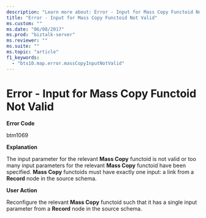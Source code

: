 ```yaml
---
description: "Learn more about: Error - Input for Mass Copy Functoid Not Valid"
title: "Error - Input for Mass Copy Functoid Not Valid"
ms.custom: ""
ms.date: "06/08/2017"
ms.prod: "biztalk-server"
ms.reviewer: ""
ms.suite: ""
ms.topic: "article"
f1_keywords: 
  - "bts10.map.error.massCopyInputNotValid"
---
```

# Error - Input for Mass Copy Functoid Not Valid
**Error Code**  
  
 btm1069  
  
 **Explanation**  
  
 The input parameter for the relevant **Mass Copy** functoid is not valid or too many input parameters for the relevant **Mass Copy** functoid have been specified. **Mass Copy** functoids must have exactly one input: a link from a **Record** node in the source schema.  
  
 **User Action**  
  
 Reconfigure the relevant **Mass Copy** functoid such that it has a single input parameter from a **Record** node in the source schema.
